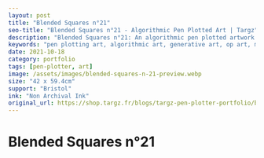 ```yaml
---
layout: post
title: "Blended Squares n°21"
seo-title: "Blended Squares n°21 - Algorithmic Pen Plotted Art | Targz"
description: "Blended Squares n°21: An algorithmic pen plotted artwork featuring geometric patterns. 42 x 59.4cm non archival ink on Bristol paper."
keywords: "pen plotting art, algorithmic art, generative art, op art, mathematical art, geometric patterns, bristol paper, precision plotting"
date: 2021-10-18
category: portfolio
tags: [pen-plotter, art]
image: /assets/images/blended-squares-n-21-preview.webp
size: "42 x 59.4cm"
support: "Bristol"
ink: "Non Archival Ink"
original_url: https://shop.targz.fr/blogs/targz-pen-plotter-portfolio/blended-squares-n-21
---
```


# Blended Squares n°21

